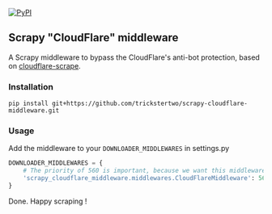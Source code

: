 [![PyPI](https://img.shields.io/pypi/v/scrapy_cloudflare_middleware.svg)](https://pypi.python.org/pypi/scrapy_cloudflare_middleware)

## Scrapy "CloudFlare" middleware

A Scrapy middleware to bypass the CloudFlare's anti-bot protection, based on [cloudflare-scrape](https://github.com/Anorov/cloudflare-scrape).

### Installation
```
pip install git+https://github.com/trickstertwo/scrapy-cloudflare-middleware.git
```

### Usage

Add the middleware to your `DOWNLOADER_MIDDLEWARES` in settings.py

```python
DOWNLOADER_MIDDLEWARES = {
    # The priority of 560 is important, because we want this middleware to kick in just before the scrapy built-in `RetryMiddleware`.
    'scrapy_cloudflare_middleware.middlewares.CloudFlareMiddleware': 560
}
```

Done.
Happy scraping !






